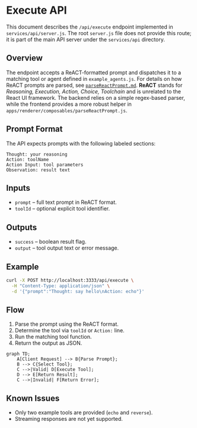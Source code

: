 # Execute API

This document describes the `/api/execute` endpoint implemented in
`services/api/server.js`. The root `server.js` file does not provide this
route; it is part of the main API server under the `services/api` directory.

## Overview

The endpoint accepts a ReACT-formatted prompt and dispatches it to a matching
tool or agent defined in `example_agents.js`. For details on how ReACT prompts
are parsed, see [`parseReactPrompt.md`](./parseReactPrompt.md). **ReACT** stands
for *Reasoning, Execution, Action, Choice, Toolchain* and is unrelated to the
React UI framework. The backend relies on a simple regex-based parser, while the
frontend provides a more robust helper in
`apps/renderer/composables/parseReactPrompt.js`.

## Prompt Format
The API expects prompts with the following labeled sections:

```
Thought: your reasoning
Action: toolName
Action Input: tool parameters
Observation: result text
```

## Inputs
- `prompt` – full text prompt in ReACT format.
- `toolId` – optional explicit tool identifier.

## Outputs
- `success` – boolean result flag.
- `output` – tool output text or error message.

## Example

```bash
curl -X POST http://localhost:3333/api/execute \
  -H "Content-Type: application/json" \
  -d '{"prompt":"Thought: say hello\nAction: echo"}'
```

## Flow
1. Parse the prompt using the ReACT format.
2. Determine the tool via `toolId` or `Action:` line.
3. Run the matching tool function.
4. Return the output as JSON.

```mermaid
graph TD;
    A[Client Request] --> B{Parse Prompt};
    B --> C{Select Tool};
    C -->|Valid| D[Execute Tool];
    D --> E[Return Result];
    C -->|Invalid| F[Return Error];
```

## Known Issues
- Only two example tools are provided (`echo` and `reverse`).
- Streaming responses are not yet supported.
